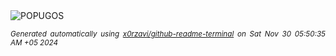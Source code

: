 <div align="justify">
<picture>
    <source media="(prefers-color-scheme: dark)" srcset="https://i.ibb.co/yyBBzLz/output-gif.gif">
    <source media="(prefers-color-scheme: light)" srcset="https://i.ibb.co/yyBBzLz/output-gif.gif">
    <img alt="POPUGOS" src="https://i.ibb.co/yyBBzLz/output-gif.gif">
</picture>

<sub><i>Generated automatically using [x0rzavi/github-readme-terminal](https://github.com/x0rzavi/github-readme-terminal) on Sat Nov 30 05:50:35 AM +05 2024</i></sub>
</div>